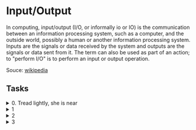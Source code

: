 # Input/Output

In computing, input/output (I/O, or informally io or IO) is the communication between an information processing system, such as a computer, and the outside world, possibly a human or another information processing system. Inputs are the signals or data received by the system and outputs are the signals or data sent from it. The term can also be used as part of an action; to "perform I/O" is to perform an input or output operation.

Souce: [wikipedia](https://en.wikipedia.org/wiki/Input/output)

## Tasks

<details><summary>0. Tread lightly, she is near</summary>
<p>Write a function that reads a text file and prints it to the POSIX standard output.</p>
<h3>* Prototype: ssize_t read_textfile(const char *filename, size_t letters);</h3>
<h3>* where letters is the number of letters it should read and print</h3>
* returns the actual number of letters it could read and print
* if the file can not be opened or read, return 0
* if filename is NULL return 0
* if write fails or does not write the expected amount of bytes, return 0
</details>

<details><summary>1</summary>
</details>
<details><summary>2</summary>
</details>
<details><summary>3</summary>
</details>